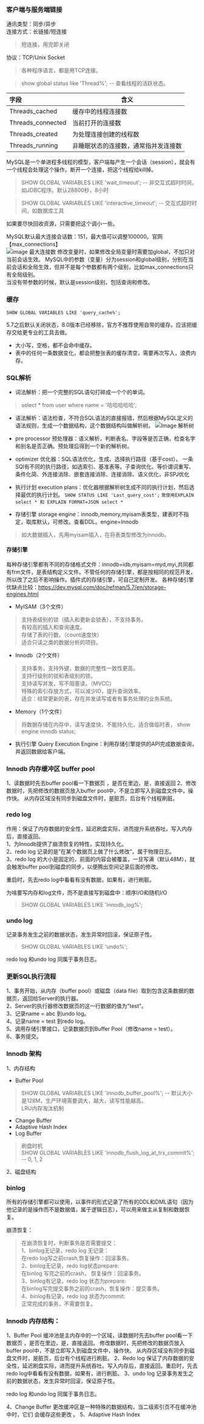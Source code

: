 ### 客户端与服务端链接
通讯类型：同步/异步<br />
连接方式：长链接/短连接<br />
> 短连接，用完即关闭<br />

协议：TCP/Unix Socket<br />
> 各种程序语言，都是用TCP连接。

> show global status like 'Thread%'; -- 查看线程的活跃状态。

| 字段 | 含义 |
| :------ | ---- |
| Threads_cached | 缓存中的线程连接数 |
| Threads_connected | 当前打开的连接数 |
| Threads_created | 为处理连接创建的线程数 |
| Threads_running | 非睡眠状态的连接数，通常指并发连接数 |

MySQL是一个单进程多线程的模型，客户端每产生一个会话（session），就会有一个线程会处理这个操作。断开一个连接，把这个线程给kill掉。

> SHOW GLOBAL VARIABLES LIKE 'wait_timeout'; -- 非交互式超时时间，如JDBC程序。默认28800秒，8小时

> SHOW GLOBAL VARIABLES LIKE 'interactive_timeout'; -- 交互式超时时间，如数据库工具

如果要尽快回收资源，只需要把这个调小一些。

MySQL默认最大连接会话数：151，最大值可以调整100000。官网【max_connections】<br /> 
![image 最大连接数](https://raw.githubusercontent.com/crazy-xu/Java-Tech-Note/master/%E6%95%B0%E6%8D%AE%E5%BA%93/image/10-MySQL-01-%E6%9C%80%E5%A4%A7%E8%BF%9E%E6%8E%A5%E6%95%B0.png)
修改变量时，如果修改全局变量时需要加global，不加只对当前会话生效。
MySQL中的参数（变量）分为session和global级别，分别在当前会话和全局生效，但并不是每个参数都有两个级别，比如max_connections只有全局级别。<br />
当没有带参数的时候，默认是session级别，包括查询和修改。


### 缓存
``
SHOW GLOBAL VARIABLES LIKE 'query_cache%';
``

5.7之后默认关闭状态，8.0版本已经移除，官方不推荐使用自带的缓存。应该把缓存交给更专业的工具去做。
* 大小写，空格，都不会命中缓存。
* 表中的任何一条数据变化，都会把整张表的缓存清空，需要再次写入，浪费内存。

### SQL解析
* 词法解析：把一个完整的SQL语句打碎成一个个的单词。
> select * from user where name = '哈哈哈哈哈';
* 语法解析：语法检查，不符合SQL语法的直接报错，然后根据MySQL定义的语法规则，生成一个数据结构，这个数据结构叫做解析树。
![Image 解析树](https://raw.githubusercontent.com/crazy-xu/Java-Tech-Note/master/%E6%95%B0%E6%8D%AE%E5%BA%93/image/10-MySQL-02-%E8%A7%A3%E6%9E%90%E6%A0%91.png)
* pre processor 预处理器：语义解析，判断表名、字段等是否正确，检查名字和别名是否正确。预处理后得到一个新的解析树。
* optimizer 优化器：SQL语法优化，生成、选择执行路径（基于cost）。 一条SQl有不同的执行路径，如选索引、基准表等。子查询优化、等价谓词重写、条件化简、外连接消除、嵌套连接消除、连接消除、语义优化，非SPJ优化
* 执行计划 execution plans：优化器根据解析树生成不同的执行计划，然后选择最优的执行计划。
``
SHOW STATUS LIKE 'Last_query_cost';
``
``
常使用EXPLAIN select * 和 EXPLAIN FORMAT=JSON select *
``

* 存储引擎 storage engine：innodb,memory,myisam表类型，建表时不指定，取库默认，可修改。查看DDL。engine=Innodb
  
> 如大数据插入，先用myisam插入，在将表类型修改为innodb。

#### 存储引擎
每种存储引擎都有不同的存储格式文件：innodb=idb,myisam=myd,myi,共同都有frm文件，是表结构定义文件。不管任何的存储引擎，都是按相同的规范开发，所以改了之后不影响操作。插件式的存储引擎，可自己定制开发。
各种存储引擎优缺点比较：https://dev.mysql.com/doc/refman/5.7/en/storage-engines.html

* MyISAM（3个文件）
> 支持表级别的锁（插入和更新会锁表），不支持事务。<br />
> 有较高的插入和查询速度。<br />
> 存储了表的行数。（count速度快）<br />
> 适合只读之类的数据分析的项目。<br />

* Innodb（2个文件）
> 支持事务，支持外键，数据的完整性一致性更高。<br />
> 支持行级别的锁和表级别的锁。<br />
> 支持读写并发，写不阻塞读。（MVCC）<br />
> 特殊的索引存放方式，可以减少IO，提升查询效率。<br />
> 适合：经常更新的表，存在并发读写或者有事务处理的业务系统。<br />

* Memory（1个文件）
> 将数据存储在内存中，读写速度快，不能持久化，适合做临时表，
> show engine innodb status;

* 执行引擎 Query Execution Engine：利用存储引擎提供的API完成数据查询，并返回数据给客户端。

### Innodb 内存缓冲区 buffer pool

1、读数据时先去buffer pool看一下数据页 ，是否在里边，是，直接返回
2、修改数据时，先把修改的数据页放入buffer pool中，不是立即写入到磁盘文件中，操作快。
从内存区域没有同步到磁盘文件时，是脏页，后台有个线程刷脏。

### redo log

作用：保证了内存数据的安全性，延迟刷盘实际，进而提升系统吞吐。写入内存后，直接返回。<br />
1、为Innodb提供了崩溃恢复的特性，实现持久化。<br />
2、redo log 记录的是“在某个数据页上做了什么修改”。属于物理日志。<br />
3、redo log 的大小是固定的，前面的内容会被覆盖，一旦写满（默认48M），就会触发buffer pool到磁盘的同步，以便腾出空间记录后面的修改。<br />

重启时，先去redo log中看看有没有数据，如果有，进行刷脏。


为啥要写内存和log文件，而不是直接写到磁盘中：顺序I/O和随机I/O


> SHOW GLOBAL VARIABLES LIKE 'innodb_log%';

### undo log
记录事务发生之前的数据状态，发生异常时回滚，保证原子性。
> SHOW GLOBAL VARIABLES LIKE 'undo%';

redo log 和undo log 同属于事务日志。

### 更新SQL执行流程
1、事务开始，从内存（buffer pool）或磁盘（data file）取到包含这条数据的数据页，返回给Server的执行器。<br />
2、Server的执行器修改数据页的这一行数据的值为"test"。<br />
3、记录name = abc 到undo log。<br />
4、记录name = test 到redo log。<br />
5、调用存储引擎接口，记录数据页到Buffer Pool（修改name = test）。<br />
6、事务提交。<br />

### Innodb 架构

1、内存结构
* Buffer Pool
> SHOW GLOBAL VARIABLES LIKE 'innodb_buffer_pool%'; -- 默认大小是128M，生产环境需要调大，越大，读写性能越高。<br />
    LRU内存淘汰机制
    
* Change Buffer
* Adaptive Hash Index
* Log Buffer 
> 刷盘时机<br />
> SHOW GLOBAL VARIABLES LIKE 'innodb_flush_log_at_trx_commit%';  -- 0, 1, 2

2、磁盘结构

### binlog
所有的存储引擎都可以使用，以事件的形式记录了所有的DDL和DML语句（因为他记录的是操作而不是数据值，属于逻辑日志），可以用来做主从复制和数据恢复。

崩溃恢复：
> 在崩溃恢复时，判断事务是否需要提交：<br />
1、binlog无记录，redo log 无记录：<br />
    在redo log写之前crash,恢复操作：回滚事务。<br />
2、binlog无记录，redo log状态prepare:<br />
    在binlog 写完之前的crash， 恢复操作：回滚事务。<br />
3、binlog有记录，redo log 状态为prepare:<br />
    在binlog写完提交事务之前的crash，恢复操作：提交事务。<br />
4、binlog有记录，redo log 状态为commit:<br />
    正常完成的事务，不需要恢复。<br />
    
### Innodb 内存结构：
1、Buffer Pool
缓冲池是主内存中的一个区域，读数据时先去buffer pool看一下数据页 ，是否在里边，是，直接返回。
修改数据时，先把修改的数据页放入buffer pool中，不是立即写入到磁盘文件中，操作快。
从内存区域没有同步到磁盘文件时，是脏页，后台有个线程进行刷脏。
2、Redo log
保证了内存数据的安全性，延迟刷盘实际，进而提升系统吞吐。写入内存后，直接返回。重启时，先去redo log中看看有没有数据，如果有，进行刷脏。
3、undo log
记录事务发生之前的数据状态，发生异常时回滚，保证原子性。

redo log 和undo log 同属于事务日志。

4、Change Buffer
更改缓冲区是一种特殊的数据结构，当二级索引页不在缓冲池中时，它们 会缓存这些更改 。
5、Adaptive Hash Index






















